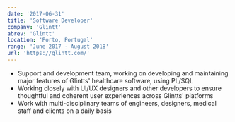```yaml
---
date: '2017-06-31'
title: 'Software Developer'
company: 'Glintt'
abrev: 'Glintt'
location: 'Porto, Portugal'
range: 'June 2017 - August 2018'
url: 'https://glintt.com/'
---
```


- Support and development team, working on developing and maintaining major features of Glintts' healthcare software, using PL/SQL
- Working closely with UI/UX designers and other developers to ensure thoughtful and coherent user experiences across Glintts' platforms
- Work with multi-disciplinary teams of engineers, designers, medical staff and clients on a daily basis
